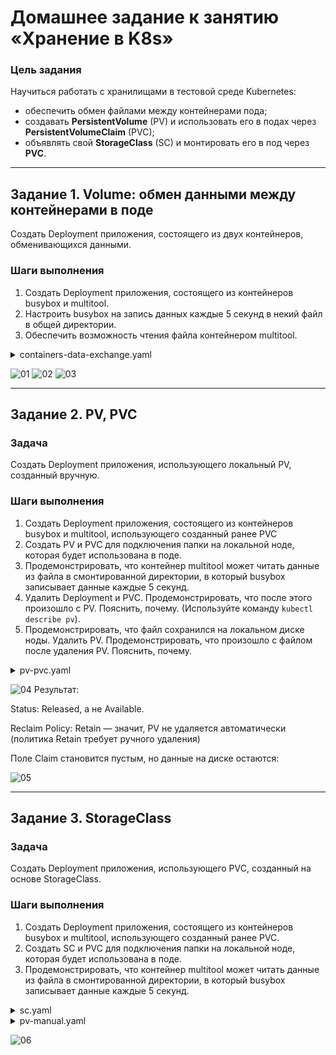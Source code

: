 # Домашнее задание к занятию «Хранение в K8s»

### Цель задания

Научиться работать с хранилищами в тестовой среде Kubernetes:
- обеспечить обмен файлами между контейнерами пода;
- создавать **PersistentVolume** (PV) и использовать его в подах через **PersistentVolumeClaim** (PVC);
- объявлять свой **StorageClass** (SC) и монтировать его в под через **PVC**.

------

## Задание 1. Volume: обмен данными между контейнерами в поде

Создать Deployment приложения, состоящего из двух контейнеров, обменивающихся данными.

### Шаги выполнения
1. Создать Deployment приложения, состоящего из контейнеров busybox и multitool.
2. Настроить busybox на запись данных каждые 5 секунд в некий файл в общей директории.
3. Обеспечить возможность чтения файла контейнером multitool.

<details>
  <summary>containers-data-exchange.yaml</summary>
  
```
apiVersion: apps/v1
kind: Deployment
metadata:
  name: data-exchange
spec:
  replicas: 1 
  selector:
    matchLabels:
      app: data-exchange 
  template:
    metadata:
      labels:
        app: data-exchange
    spec:
      containers:
      - name: busybox-writer
        image: busybox
        command: ["/bin/sh", "-c"]
        args: 
          - |
            while true; do
              echo "$(date) - Data written by busybox" >> /shared-data/output.log;
              sleep 5;
            done
        volumeMounts:
        - name: shared-data
          mountPath: /shared-data

      - name: multitool-reader
        image: busybox
        command: ["/bin/sh", "-c"]
        args:
          - |
            while [ ! -f /shared-data/output.log ]; do
              echo "Waiting for file to be created..."
              sleep 2
            done
            tail -f /shared-data/output.log
        volumeMounts:
        - name: shared-data
          mountPath: /shared-data

      volumes:
      - name: shared-data
        emptyDir: {} 
```
</details>

![01](https://github.com/Myash-New/Kubernetes/blob/main/05/01.jpg)
![02](https://github.com/Myash-New/Kubernetes/blob/main/05/02.jpg)
![03](https://github.com/Myash-New/Kubernetes/blob/main/05/03.jpg)

------

## Задание 2. PV, PVC
### Задача
Создать Deployment приложения, использующего локальный PV, созданный вручную.

### Шаги выполнения
1. Создать Deployment приложения, состоящего из контейнеров busybox и multitool, использующего созданный ранее PVC
2. Создать PV и PVC для подключения папки на локальной ноде, которая будет использована в поде.
3. Продемонстрировать, что контейнер multitool может читать данные из файла в смонтированной директории, в который busybox записывает данные каждые 5 секунд. 
4. Удалить Deployment и PVC. Продемонстрировать, что после этого произошло с PV. Пояснить, почему. (Используйте команду `kubectl describe pv`).
5. Продемонстрировать, что файл сохранился на локальном диске ноды. Удалить PV.  Продемонстрировать, что произошло с файлом после удаления PV. Пояснить, почему.

<details>
  <summary>pv-pvc.yaml</summary>
---

apiVersion: v1
kind: PersistentVolume
metadata:
  name: local-pv
spec:
  capacity:
    storage: 1Gi
  volumeMode: Filesystem
  accessModes:
    - ReadWriteOnce
  persistentVolumeReclaimPolicy: Retain
  hostPath:
    path: /mnt/data

apiVersion: v1
kind: PersistentVolumeClaim
metadata:
  name: data-pvc
spec:
  volumeName: local-pv
  volumeMode: Filesystem
  accessModes:
    - ReadWriteOnce
  resources:
    requests:
      storage: 1Gi

apiVersion: apps/v1
kind: Deployment
metadata:
  name: data-exchange-pvc
spec:
  replicas: 1
  selector:
    matchLabels:
      app: data-exchange-pvc
  template:
    metadata:
      labels:
        app: data-exchange-pvc
spec:
  containers:
     - name: busybox-writer
       image: busybox
       command: ["/bin/sh", "-c"]
       args:
         - |
           while true; do
             echo "$(date) - Data written by busybox" >> /shared-data/output.log;
             sleep 5;
           done
       volumeMounts:
          - name: shared-storage
          mountPath: /shared-data
     - name: multitool-reader
       image: gcr.io/google-containers/busybox:1.27
       command: ["/bin/sh", "-c"]
       args:
         - |
           while [ ! -f /shared-data/output.log ]; do
             echo "Waiting for output.log..."
             sleep 2
           done
           tail -f /shared-data/output.log
       volumeMounts:
       - name: shared-storage
         mountPath: /shared-data
     volumes:
     - name: shared-storage
       persistentVolumeClaim:
         claimName: data-pvc
    ```
</details>

![04](https://github.com/Myash-New/Kubernetes/blob/main/05/04.jpg)
Результат:

Status: Released, а не Available.

Reclaim Policy: Retain — значит, PV не удаляется автоматически (политика Retain требует ручного удаления)

Поле Claim становится пустым, но данные на диске остаются:

![05](https://github.com/Myash-New/Kubernetes/blob/main/05/05.jpg)

------

## Задание 3. StorageClass
### Задача
Создать Deployment приложения, использующего PVC, созданный на основе StorageClass.

### Шаги выполнения

1. Создать Deployment приложения, состоящего из контейнеров busybox и multitool, использующего созданный ранее PVC.
2. Создать SC и PVC для подключения папки на локальной ноде, которая будет использована в поде.
3. Продемонстрировать, что контейнер multitool может читать данные из файла в смонтированной директории, в который busybox записывает данные каждые 5 секунд.

<details>
  <summary>sc.yaml</summary>
  
---
apiVersion: storage.k8s.io/v1
kind: StorageClass
metadata:
  name: local-sc
provisioner: kubernetes.io/no-provisioner
volumeBindingMode: WaitForFirstConsumer

apiVersion: v1
kind: PersistentVolumeClaim
metadata:
  name: data-pvc-sc
spec:
  volumeMode: Filesystem
  accessModes:
    - ReadWriteOnce
  resources:
    requests:
      storage: 1Gi
  storageClassName: local-sc

apiVersion: apps/v1
kind: Deployment
metadata:
  name: data-exchange-sc
spec:
  replicas: 1
  selector:
    matchLabels:
      app: data-exchange-sc
  template:
    metadata:
      labels:
        app: data-exchange-sc
    spec:
      containers:
      - name: busybox-writer
        image: busybox
        command: ["/bin/sh", "-c"]
        args:
          - |
            while true; do
              echo "$(date) - Data written by busybox" >> /shared-data/output.log;
              sleep 5;
            done
        volumeMounts:
        - name: shared-storage
          mountPath: /shared-data

      - name: multitool-reader
        image: gcr.io/google-containers/busybox:1.27
        command: ["/bin/sh", "-c"]
        args:
          - |
            while [ ! -f /shared-data/output.log ]; do
              echo "Waiting for output.log..."
              sleep 2
            done
            tail -f /shared-data/output.log
        volumeMounts:
        - name: shared-storage
          mountPath: /shared-data

      volumes:
      - name: shared-storage
        persistentVolumeClaim:
          claimName: data-pvc-sc
    
    ```
</details>       

<details>
  <summary>pv-manual.yaml</summary>
  
---
apiVersion: v1
kind: PersistentVolume
metadata:
  name: local-pv-sc
spec:
  capacity:
    storage: 1Gi
  volumeMode: Filesystem
  accessModes:
    - ReadWriteOnce
  persistentVolumeReclaimPolicy: Delete
  storageClassName: local-sc
  hostPath:
    path: /mnt/data-sc
  nodeAffinity:
    required:
      nodeSelectorTerms:
      - matchExpressions:
        - key: kubernetes.io/hostname
          operator: In
          values:
          - vm2
    ```
</details> 

![06](https://github.com/Myash-New/Kubernetes/blob/main/05/06.jpg)